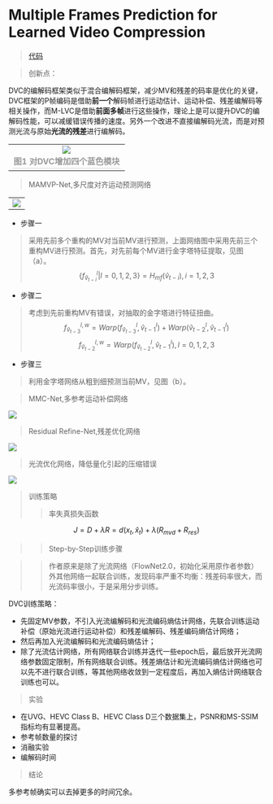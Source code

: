 # Multiple Frames Prediction for Learned Video Compression
> [代码](https://github.com/JianpingLin/M-LVC_CVPR2020)

> 创新点：

DVC的编解码框架类似于混合编解码框架，减少MV和残差的码率是优化的关键，DVC框架的P帧编码是借助**前一个**解码帧进行运动估计、运动补偿、残差编解码等相关操作，而M-LVC是借助**前面多帧**进行这些操作，理论上是可以提升DVC的编解码性能，可以减缓错误传播的速度。另外一个改进不直接编解码光流，而是对预测光流与原始**光流的残差**进行编解码。
<table>
    <tr>
        <td >
            <center>
                <img src="https://i.imgur.com/uBoBdBA.png" >			
                </center>
        	<center>
                <div style="color:orange; border-bottom: 1px solid #d9d9d9;
    				display: inline-block;
    				color: #999;
    				padding: 2px;">
                    <b>图1 对DVC增加四个蓝色模块</b>
                </div>
    			<br>
            </center>
        </td>
    </tr>
</table>

>MAMVP-Net,多尺度对齐运动预测网络


<table>
    <tr>
        <td >
            <center>
                <img src="https://i.imgur.com/ffbluUD.png" >			
                </center>
        </td>
    </tr>
</table>

- 步骤一
> 采用先前多个重构的MV对当前MV进行预测，上面网络图中采用先前三个重构MV进行预测。首先，对先前每个MV进行金字塔特征提取，见图（a）。
$$
\{f^{l}_{\hat{v}_{t-i}}|l=0,1,2,3\}=H_{mf}({\hat{v}_{t-i}}),i=1,2,3
$$

- 步骤二
> 考虑到先前重构MV有错误，对抽取的金字塔进行特征扭曲。
$$
f^{l,w}_{{\hat {v}}_{t-3}}=Warp(f^{l}_{{\hat {v}}_{t-3}},{\hat{v}^{l}_{t-1}})+Warp({\hat{v}^{l}_{t-2}},{\hat{v}^{l}_{t-1}})
$$
$$
f^{l,w}_{{\hat {v}}_{t-2}}=Warp(f^{l}_{{\hat {v}}_{t-2}},{\hat{v}^{l}_{t-1}}),l=0,1,2,3
$$

-  步骤三
> 利用金字塔网络从粗到细预测当前MV，见图（b）。

>MMC-Net,多参考运动补偿网络

<img src="https://i.imgur.com/pEnNRz1.png" >			

>Residual Refine-Net,残差优化网络

<img src="https://i.imgur.com/Mci2mg8.png" height=“40” weight="50" >

>光流优化网络，降低量化引起的压缩错误

<img src="https://i.imgur.com/7MbKXp7.png" height=“40” weight="50" >

> 训练策略
>
>> 率失真损失函数

$$
J=D+\lambda R=d(x_t,{\hat {x}_t})+\lambda (R_{mvd}+R_{res})
$$

>> Step-by-Step训练步骤

>>作者原来是除了光流网络（FlowNet2.0，初始化采用原作者参数）外其他网络一起联合训练，发现码率严重不均衡：残差码率很大，而光流码率很小，于是采用分步训练。

DVC训练策略：
- 先固定MV参数，不引入光流编解码和光流编码熵估计网络，先联合训练运动补偿（原始光流进行运动补偿）和残差编解码、残差编码熵估计网络；
- 然后再加入光流编解码和光流编码熵估计；
- 除了光流估计网络，所有网络联合训练并迭代一些epoch后，最后放开光流网络参数固定限制，所有网络联合训练。残差熵估计和光流编码熵估计网络也可以先不进行联合训练，等其他网络收敛到一定程度后，再加入熵估计网络联合训练也可以。

> 实验
>>
- 在UVG、HEVC Class B、HEVC Class D三个数据集上，PSNR和MS-SSIM指标均有显著提高。
- 参考帧数量的探讨
- 消融实验
- 编解码时间

> 结论

多参考帧确实可以去掉更多的时间冗余。